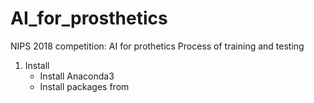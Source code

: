 # AI_for_prosthetics
NIPS 2018 competition: AI for prothetics
Process of training and testing
1. Install
   - Install Anaconda3
   - Install packages from 
